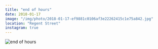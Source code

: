 ```yaml
---
title: "end of hours"
date: 2018-01-17
image: "/img/photo/2018-01-17-ef9881c0106af3e22262415c1e75a842.jpg"
location: "Regent Street"
instagram: true
---
```


![end of hours](/img/photo/2018-01-17-ef9881c0106af3e22262415c1e75a842.jpg)
